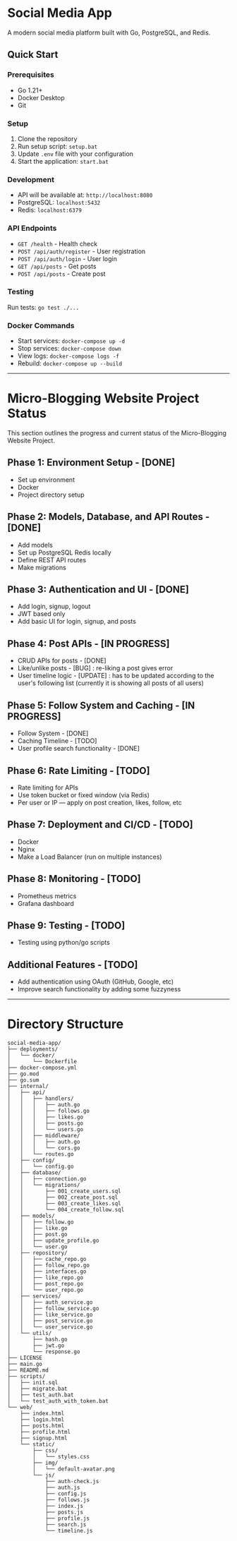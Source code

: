 # Social Media App

A modern social media platform built with Go, PostgreSQL, and Redis.

## Quick Start

### Prerequisites
- Go 1.21+
- Docker Desktop
- Git

### Setup
1. Clone the repository
2. Run setup script: `setup.bat`
3. Update `.env` file with your configuration
4. Start the application: `start.bat`

### Development
- API will be available at: `http://localhost:8080`
- PostgreSQL: `localhost:5432`
- Redis: `localhost:6379`

### API Endpoints
- `GET /health` - Health check
- `POST /api/auth/register` - User registration
- `POST /api/auth/login` - User login
- `GET /api/posts` - Get posts
- `POST /api/posts` - Create post

### Testing
Run tests: `go test ./...`

### Docker Commands
- Start services: `docker-compose up -d`
- Stop services: `docker-compose down`
- View logs: `docker-compose logs -f`
- Rebuild: `docker-compose up --build`

---

# Micro-Blogging Website Project Status

This section outlines the progress and current status of the Micro-Blogging Website Project.

## Phase 1: Environment Setup - [DONE]
- Set up environment
- Docker
- Project directory setup

## Phase 2: Models, Database, and API Routes - [DONE]
- Add models
- Set up PostgreSQL Redis locally
- Define REST API routes
- Make migrations

## Phase 3: Authentication and UI - [DONE]
- Add login, signup, logout
- JWT based only
- Add basic UI for login, signup, and posts

## Phase 4: Post APIs - [IN PROGRESS]
- CRUD APIs for posts - [DONE]
- Like/unlike posts - [BUG] : re-liking a post gives error
- User timeline logic - [UPDATE] : has to be updated according to the user's following list (currently it is showing all posts of all users)

## Phase 5: Follow System and Caching - [IN PROGRESS]
- Follow System - [DONE]
- Caching Timeline - [TODO]
- User profile search functionality - [DONE]

## Phase 6: Rate Limiting - [TODO]
- Rate limiting for APIs
- Use token bucket or fixed window (via Redis)
- Per user or IP — apply on post creation, likes, follow, etc

## Phase 7: Deployment and CI/CD - [TODO]
- Docker
- Nginx
- Make a Load Balancer (run on multiple instances)

## Phase 8: Monitoring - [TODO]
- Prometheus metrics
- Grafana dashboard

## Phase 9: Testing - [TODO]
- Testing using python/go scripts

## Additional Features - [TODO]
- Add authentication using OAuth (GitHub, Google, etc)
- Improve search functionality by adding some fuzzyness


---

# Directory Structure

```
social-media-app/
├── deployments/
│   └── docker/
│       └── Dockerfile
├── docker-compose.yml
├── go.mod
├── go.sum
├── internal/
│   ├── api/
│   │   ├── handlers/
│   │   │   ├── auth.go
│   │   │   ├── follows.go
│   │   │   ├── likes.go
│   │   │   ├── posts.go
│   │   │   └── users.go
│   │   ├── middleware/
│   │   │   ├── auth.go
│   │   │   └── cors.go
│   │   └── routes.go
│   ├── config/
│   │   └── config.go
│   ├── database/
│   │   ├── connection.go
│   │   └── migrations/
│   │       ├── 001_create_users.sql
│   │       ├── 002_create_post.sql
│   │       ├── 003_create_likes.sql
│   │       └── 004_create_follow.sql
│   ├── models/
│   │   ├── follow.go
│   │   ├── like.go
│   │   ├── post.go
│   │   ├── update_profile.go
│   │   └── user.go
│   ├── repository/
│   │   ├── cache_repo.go
│   │   ├── follow_repo.go
│   │   ├── interfaces.go
│   │   ├── like_repo.go
│   │   ├── post_repo.go
│   │   └── user_repo.go
│   ├── services/
│   │   ├── auth_service.go
│   │   ├── follow_service.go
│   │   ├── like_service.go
│   │   ├── post_service.go
│   │   └── user_service.go
│   └── utils/
│       ├── hash.go
│       ├── jwt.go
│       └── response.go
├── LICENSE
├── main.go
├── README.md
├── scripts/
│   ├── init.sql
│   ├── migrate.bat
│   ├── test_auth.bat
│   └── test_auth_with_token.bat
└── web/
    ├── index.html
    ├── login.html
    ├── posts.html
    ├── profile.html
    ├── signup.html
    └── static/
        ├── css/
        │   └── styles.css
        ├── img/
        │   └── default-avatar.png
        └── js/
            ├── auth-check.js
            ├── auth.js
            ├── config.js
            ├── follows.js
            ├── index.js
            ├── posts.js
            ├── profile.js
            ├── search.js
            └── timeline.js
```